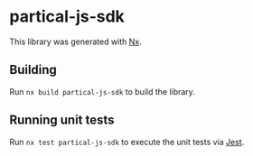 # partical-js-sdk

This library was generated with [Nx](https://nx.dev).

## Building

Run `nx build partical-js-sdk` to build the library.

## Running unit tests

Run `nx test partical-js-sdk` to execute the unit tests via [Jest](https://jestjs.io).
